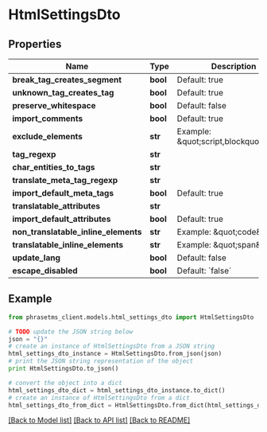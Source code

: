 # HtmlSettingsDto

## Properties

| Name                                 | Type     | Description                              | Notes      |
| ------------------------------------ | -------- | ---------------------------------------- | ---------- |
| **break_tag_creates_segment**        | **bool** | Default: true                            | [optional] |
| **unknown_tag_creates_tag**          | **bool** | Default: true                            | [optional] |
| **preserve_whitespace**              | **bool** | Default: false                           | [optional] |
| **import_comments**                  | **bool** | Default: true                            | [optional] |
| **exclude_elements**                 | **str**  | Example: \&quot;script,blockquote\&quot; | [optional] |
| **tag_regexp**                       | **str**  |                                          | [optional] |
| **char_entities_to_tags**            | **str**  |                                          | [optional] |
| **translate_meta_tag_regexp**        | **str**  |                                          | [optional] |
| **import_default_meta_tags**         | **bool** | Default: true                            | [optional] |
| **translatable_attributes**          | **str**  |                                          | [optional] |
| **import_default_attributes**        | **bool** | Default: true                            | [optional] |
| **non_translatable_inline_elements** | **str**  | Example: \&quot;code\&quot;              | [optional] |
| **translatable_inline_elements**     | **str**  | Example: \&quot;span\&quot;              | [optional] |
| **update_lang**                      | **bool** | Default: false                           | [optional] |
| **escape_disabled**                  | **bool** | Default: &#x60;false&#x60;               | [optional] |

## Example

```python
from phrasetms_client.models.html_settings_dto import HtmlSettingsDto

# TODO update the JSON string below
json = "{}"
# create an instance of HtmlSettingsDto from a JSON string
html_settings_dto_instance = HtmlSettingsDto.from_json(json)
# print the JSON string representation of the object
print HtmlSettingsDto.to_json()

# convert the object into a dict
html_settings_dto_dict = html_settings_dto_instance.to_dict()
# create an instance of HtmlSettingsDto from a dict
html_settings_dto_from_dict = HtmlSettingsDto.from_dict(html_settings_dto_dict)
```

[[Back to Model list]](../README.md#documentation-for-models) [[Back to API list]](../README.md#documentation-for-api-endpoints) [[Back to README]](../README.md)

